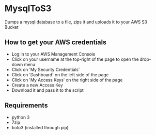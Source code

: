# MysqlToS3
Dumps a mysql database to a file, zips it and uploads it to your AWS S3 Bucket

## How to get your AWS credentials
* Log in to your AWS Management Console
* Click on your username at the top-right of the page to open the drop-down menu
* Click on 'My Security Credentials'
* Click on 'Dashboard' on the left side of the page
* Click on 'My Access Keys' on the right side of the page
* Create a new Access Key
* Download it and pass it to the script

## Requirements
* python 3
* 7zip
* boto3 (installed through pip)
